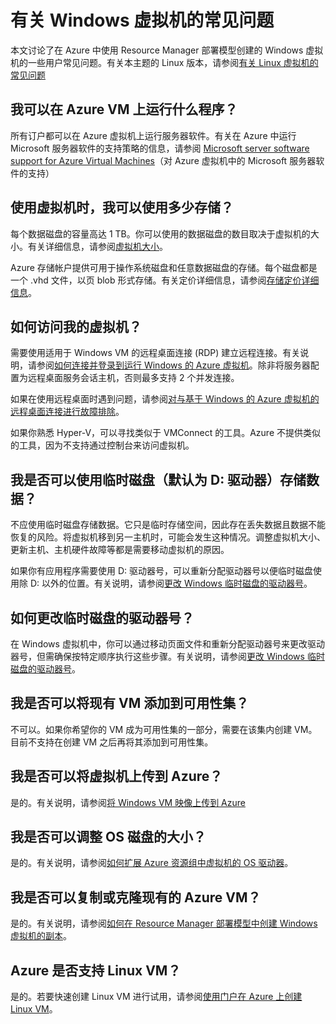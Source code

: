 <properties
	pageTitle="Windows VM 的常见问题 | Azure"
	description="回答了通过 Resource Manager 模型创建的 Windows 虚拟机的一些常见问题。"
	services="virtual-machines-windows"
	documentationCenter=""
	authors="cynthn"
	manager="timlt"
	editor=""
	tags="azure-resource-management"/>

<tags
	ms.service="virtual-machines-windows"
	ms.date="05/16/2016"
	wacn.date="07/11/2016"/>

# 有关 Windows 虚拟机的常见问题 


本文讨论了在 Azure 中使用 Resource Manager 部署模型创建的 Windows 虚拟机的一些用户常见问题。有关本主题的 Linux 版本，请参阅[有关 Linux 虚拟机的常见问题](/documentation/articles/virtual-machines-linux-faq/)

## 我可以在 Azure VM 上运行什么程序？

所有订户都可以在 Azure 虚拟机上运行服务器软件。有关在 Azure 中运行 Microsoft 服务器软件的支持策略的信息，请参阅 [Microsoft server software support for Azure Virtual Machines](https://support.microsoft.com/zh-cn/kb/2721672)（对 Azure 虚拟机中的 Microsoft 服务器软件的支持）

## 使用虚拟机时，我可以使用多少存储？

每个数据磁盘的容量高达 1 TB。你可以使用的数据磁盘的数目取决于虚拟机的大小。有关详细信息，请参阅[虚拟机大小](/documentation/articles/virtual-machines-windows-sizes/)。

Azure 存储帐户提供可用于操作系统磁盘和任意数据磁盘的存储。每个磁盘都是一个 .vhd 文件，以页 blob 形式存储。有关定价详细信息，请参阅[存储定价详细信息](/home/features/storage/pricing/)。


## 如何访问我的虚拟机？

需要使用适用于 Windows VM 的远程桌面连接 (RDP) 建立远程连接。有关说明，请参阅[如何连接并登录到运行 Windows 的 Azure 虚拟机](/documentation/articles/virtual-machines-windows-connect-logon/)。除非将服务器配置为远程桌面服务会话主机，否则最多支持 2 个并发连接。


如果在使用远程桌面时遇到问题，请参阅[对与基于 Windows 的 Azure 虚拟机的远程桌面连接进行故障排除](/documentation/articles/virtual-machines-windows-troubleshoot-rdp-connection/)。

如果你熟悉 Hyper-V，可以寻找类似于 VMConnect 的工具。Azure 不提供类似的工具，因为不支持通过控制台来访问虚拟机。

## 我是否可以使用临时磁盘（默认为 D: 驱动器）存储数据？

不应使用临时磁盘存储数据。它只是临时存储空间，因此存在丢失数据且数据不能恢复的风险。将虚拟机移到另一主机时，可能会发生这种情况。调整虚拟机大小、更新主机、主机硬件故障等都是需要移动虚拟机的原因。

如果你有应用程序需要使用 D: 驱动器号，可以重新分配驱动器号以便临时磁盘使用除 D: 以外的位置。有关说明，请参阅[更改 Windows 临时磁盘的驱动器号](/documentation/articles/virtual-machines-windows-classic-change-drive-letter/)。

## 如何更改临时磁盘的驱动器号？

在 Windows 虚拟机中，你可以通过移动页面文件和重新分配驱动器号来更改驱动器号，但需确保按特定顺序执行这些步骤。有关说明，请参阅[更改 Windows 临时磁盘的驱动器号](/documentation/articles/virtual-machines-windows-classic-change-drive-letter/)。

## 我是否可以将现有 VM 添加到可用性集？

不可以。如果你希望你的 VM 成为可用性集的一部分，需要在该集内创建 VM。目前不支持在创建 VM 之后再将其添加到可用性集。

## 我是否可以将虚拟机上传到 Azure？

是的。有关说明，请参阅[将 Windows VM 映像上传到 Azure](/documentation/articles/virtual-machines-windows-upload-image/)

## 我是否可以调整 OS 磁盘的大小？

是的。有关说明，请参阅[如何扩展 Azure 资源组中虚拟机的 OS 驱动器](/documentation/articles/virtual-machines-windows-expand-os-disk/)。

## 我是否可以复制或克隆现有的 Azure VM？

是的。有关说明，请参阅[如何在 Resource Manager 部署模型中创建 Windows 虚拟机的副本](/documentation/articles/virtual-machines-windows-specialized-image/)。

## Azure 是否支持 Linux VM？

是的。若要快速创建 Linux VM 进行试用，请参阅[使用门户在 Azure 上创建 Linux VM](/documentation/articles/virtual-machines-linux-quick-create-portal/)。


<!---HONumber=Mooncake_0704_2016-->